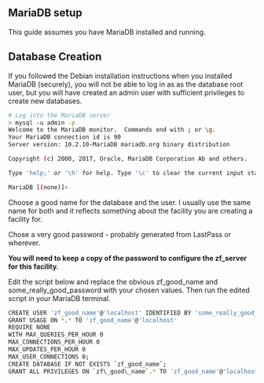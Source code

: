 
## MariaDB setup

This guide assumes you have MariaDB installed and running.

## Database Creation

If you followed the Debian installation instructions
when you installed MariaDB (securely), you will not be able to log in as
as the database root user, but you will have created an admin user with sufficient
privileges to create new databases.

```bash
# Log into the MariaDB server
> mysql -u admin -p
Welcome to the MariaDB monitor.  Commands end with ; or \g.
Your MariaDB connection id is 90
Server version: 10.2.10-MariaDB mariadb.org binary distribution

Copyright (c) 2000, 2017, Oracle, MariaDB Corporation Ab and others.

Type 'help;' or '\h' for help. Type '\c' to clear the current input statement.

MariaDB [(none)]>
```

Choose a good name for the database and the user. I usually use the same name for
both and it reflects something about the facility you are creating a facility for.
 
Chose a very good password - probably generated from LastPass or wherever.

**You will need to keep  a copy of the password to configure the
zf_server for this facility.**

Edit the script below and replace the obvious zf_good_name and 
some_really_good_password with your chosen values.  Then run the 
edited script in your MariaDB terminal.

```bash 
CREATE USER 'zf_good_name'@'localhost' IDENTIFIED BY 'some_really_good_password';
GRANT USAGE ON *.* TO 'zf_good_name'@'localhost'
REQUIRE NONE
WITH MAX_QUERIES_PER_HOUR 0
MAX_CONNECTIONS_PER_HOUR 0
MAX_UPDATES_PER_HOUR 0
MAX_USER_CONNECTIONS 0;
CREATE DATABASE IF NOT EXISTS `zf_good_name`;
GRANT ALL PRIVILEGES ON `zf\_good\_name`.* TO 'zf_good_name'@'localhost';
```
